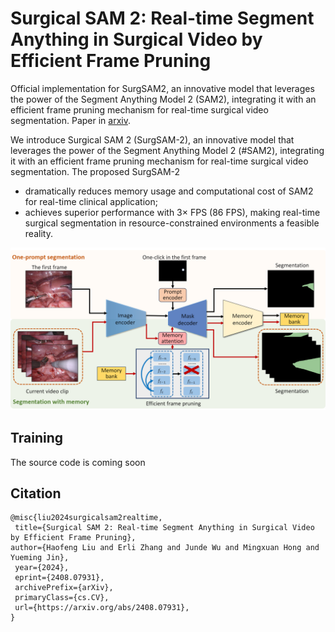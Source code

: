 # Surgical SAM 2: Real-time Segment Anything in Surgical Video by Efficient Frame Pruning

Official implementation for SurgSAM2, an innovative model that leverages the power of the Segment Anything Model 2 (SAM2), integrating it with an efficient frame pruning mechanism for real-time surgical video segmentation. Paper in [arxiv](https://arxiv.org/abs/2408.07931).

We introduce Surgical SAM 2 (SurgSAM-2), an innovative model that leverages the power of the Segment Anything Model 2 (#SAM2), integrating it with an efficient frame pruning mechanism for real-time surgical video segmentation. The proposed SurgSAM-2

- dramatically reduces memory usage and computational cost of SAM2 for real-time clinical application;
- achieves superior performance with 3× FPS (86 FPS), making real-time surgical segmentation in resource-constrained environments a feasible reality.

![architecture](./assets/architecture.png)

## Training

The source code is coming soon

## Citation

```
@misc{liu2024surgicalsam2realtime,
 title={Surgical SAM 2: Real-time Segment Anything in Surgical Video by Efficient Frame Pruning}, 
author={Haofeng Liu and Erli Zhang and Junde Wu and Mingxuan Hong and Yueming Jin},
 year={2024},
 eprint={2408.07931},
 archivePrefix={arXiv},
 primaryClass={cs.CV},
 url={https://arxiv.org/abs/2408.07931}, 
}
```